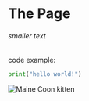 # The Page
###### smaller text

code example:
``` python
print("hello world!")
```


![Maine Coon kitten](https://purebredkitties.com/cdn/shop/files/rosalina-maine-coon-kitten-giant-kittens-sale-463.webp?v=1723175226)
